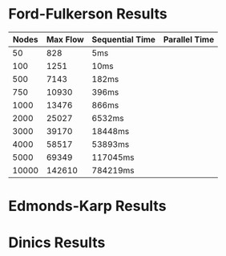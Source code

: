 # Ford-Fulkerson Results
| Nodes | Max Flow | Sequential Time | Parallel Time |
|-------|----------|-----------------|---------------|
| 50    | 828      | 5ms             |               |
| 100   | 1251     | 10ms            |               |
| 500   | 7143     | 182ms           |               |
| 750   | 10930    | 396ms           |               |
| 1000  | 13476    | 866ms           |               |
| 2000  | 25027    | 6532ms          |               |
| 3000  | 39170    | 18448ms         |               |
| 4000  | 58517    | 53893ms         |               |
| 5000  | 69349    | 117045ms        |               |
| 10000 | 142610   | 784219ms        |               |

# Edmonds-Karp Results

# Dinics Results

